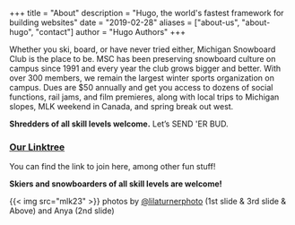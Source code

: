 +++
title = "About"
description = "Hugo, the world's fastest framework for building websites"
date = "2019-02-28"
aliases = ["about-us", "about-hugo", "contact"]
author = "Hugo Authors"
+++

Whether you ski, board, or have never tried either, Michigan Snowboard Club is the place to be. MSC has been preserving snowboard culture on campus since 1991 and every year the club grows bigger and better. With over 300 members, we remain the largest winter sports organization on campus. Dues are $50 annually and get you access to dozens of social functions, rail jams, and film premieres, along with local trips to Michigan slopes, MLK weekend in Canada, and spring break out west. 

**Shredders of all skill levels welcome.** Let’s SEND 'ER BUD.

### [Our Linktree](https://linktr.ee/MichiganSnowboardClub?fbclid=PAZXh0bgNhZW0CMTEAAaZBJxX7xhckeOpEc-_rJJgxPspuUlDPkF7NXkOTV_vXwEH0gjPhYaHoVGk_aem_-hgnabaCQkKPJKKXpfmKfw)
You can find the link to join here, among other fun stuff!

**Skiers and snowboarders of all skill levels are welcome!**

{{< img src="mlk23" >}}
photos by [@lilaturnerphoto](https://www.instagram.com/lilaturnerphoto/) (1st slide & 3rd slide & Above) and Anya (2nd slide)
